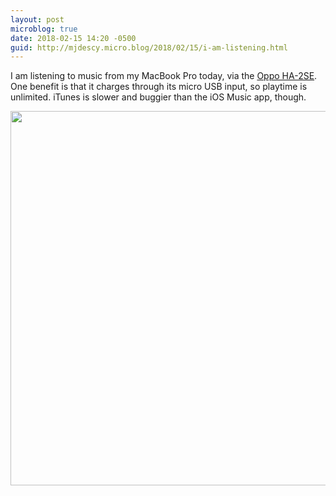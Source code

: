 ```yaml
---
layout: post
microblog: true
date: 2018-02-15 14:20 -0500
guid: http://mjdescy.micro.blog/2018/02/15/i-am-listening.html
---
```

I am listening to music from my MacBook Pro today, via the [Oppo HA-2SE](https://www.oppodigital.com/headphone-amplifier-ha-2SE/). One benefit is that it charges through its micro USB input, so playtime is unlimited. iTunes is slower and buggier than the iOS Music app, though.

<img src="http://mjdescy.micro.blog/uploads/2018/1cf4df3302.jpg" width="600" height="599" />
